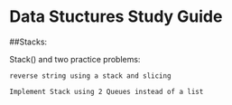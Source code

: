# Data Stuctures Study Guide

##Stacks:

Stack() and two practice problems:

```
reverse string using a stack and slicing
```

```
Implement Stack using 2 Queues instead of a list
```